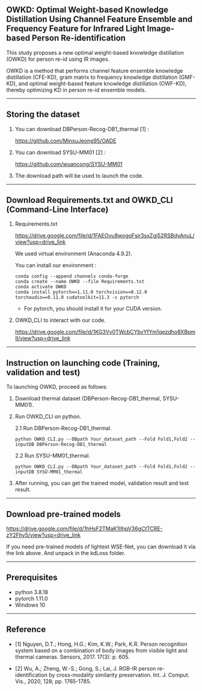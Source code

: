 ## OWKD: Optimal Weight-based Knowledge Distillation Using Channel Feature Ensemble and Frequency Feature for Infrared Light Image-based Person Re-identification

This study proposes a new optimal weight-based knowledge distillation (OWKD) for person re-id using IR images. 

OWKD is a method that performs channel feature ensemble knowledge distillation (CFE-KD), gram matrix to frequency knowledge distillation (GMF-KD), and optimal weight-based feature knowledge distillation (OWF-KD), thereby optimizing KD in person re-id ensemble models.

-----------------------------------------------------------------------------------------------------------------------------


## Storing the dataset

1. You can download DBPerson-Recog-DB1_thermal [1] :
   
   <https://github.com/MinsuJeong95/OADE>

2. You can download SYSU-MM01 [2] :
   
   <https://github.com/wuancong/SYSU-MM01>


3. The download path will be used to launch the code.


-----------------------------------------------------------------------------------------------------------------------------
## Download Requirements.txt and OWKD_CLI (Command-Line Interface)
1. Requirements.txt

   <https://drive.google.com/file/d/1FAEOvu8wogoFsir3sxZgi52RSBdyAnuL/view?usp=drive_link>
   
   We used virtual environment (Anaconda 4.9.2).
   
   You can install our environment :
   
    ```
    ﻿conda config --append channels conda-forge
    conda create --name OWKD --file Requirements.txt
    conda activate OWKD
    conda install pytorch==1.11.0 torchvision==0.12.0 torchaudio==0.11.0 cudatoolkit=11.3 -c pytorch
    ```
   * For pytorch, you should install it for your CUDA version.



3. OWKD_CLI to interact with our code.

   <https://drive.google.com/file/d/1KG3Vv0TWcbCYbvYfYm1qezdho8XBpmII/view?usp=drive_link>

-----------------------------------------------------------------------------------------------------------------------------



## Instruction on launching code (Training, validation and test)

To launching OWKD, proceed as follows:

1. Download thermal dataset (DBPerson-Recog-DB1_thermal, SYSU-MM01).
2. Run OWKD_CLI on python.
   
   2.1 Run DBPerson-Recog-DB1_thermal.
   ```
   python OWKD_CLI.py --DBpath Your_dataset_path --Fold Fold1,Fold2 --inputDB DBPerson-Recog-DB1_thermal
   ```
   2.2 Run SYSU-MM01_thermal.
   ```
   python OWKD_CLI.py --DBpath Your_dataset_path --Fold Fold1,Fold2 --inputDB SYSU-MM01_thermal
   ```
3. After running, you can get the trained model, validation result and test result.


-----------------------------------------------------------------------------------------------------------------------------


## Download pre-trained models

   <https://drive.google.com/file/d/1hHsF2TMaK1IIhpV36gCtTCRE-zY2Fhy5/view?usp=drive_link>

If you need pre-trained models of lightest WSE-Net, you can download it via the link above.
And unpack in the kdLoss folder.


-----------------------------------------------------------------------------------------------------------------------------


## Prerequisites

- python 3.8.18 
- pytorch 1.11.0
- Windows 10


-----------------------------------------------------------------------------------------------------------------------------


## Reference


- [1] Nguyen, D.T.; Hong, H.G.; Kim, K.W.; Park, K.R. Person recognition system based on a combination of body images from visible light and thermal cameras. Sensors, 2017. 17(3): p. 605.

- [2] Wu, A.; Zheng, W.-S.; Gong, S.; Lai, J. RGB-IR person re-identification by cross-modality similarity preservation. Int. J. Comput. Vis., 2020, 128; pp. 1765-1785.
